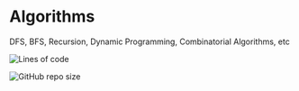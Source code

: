 # Algorithms
DFS, BFS, Recursion, Dynamic Programming, Combinatorial Algorithms, etc

![Lines of code](https://img.shields.io/tokei/lines/github/AleksievAleksandar/Algorithms?style=plastic)

![GitHub repo size](https://img.shields.io/github/repo-size/AleksievAleksandar/Algorithms)
